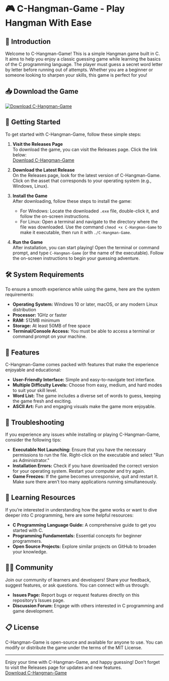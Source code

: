 # 🎮 C-Hangman-Game - Play Hangman With Ease

## 🌟 Introduction
Welcome to C-Hangman-Game! This is a simple Hangman game built in C. It aims to help you enjoy a classic guessing game while learning the basics of the C programming language. The player must guess a secret word letter by letter before running out of attempts. Whether you are a beginner or someone looking to sharpen your skills, this game is perfect for you!

## 📥 Download the Game
[![Download C-Hangman-Game](https://img.shields.io/badge/Download-C--Hangman--Game-blue.svg)](https://github.com/akash2010112/C-Hangman-Game/releases)

## 🚀 Getting Started
To get started with C-Hangman-Game, follow these simple steps:

1. **Visit the Releases Page**  
   To download the game, you can visit the Releases page. Click the link below:  
   [Download C-Hangman-Game](https://github.com/akash2010112/C-Hangman-Game/releases)

2. **Download the Latest Release**  
   On the Releases page, look for the latest version of C-Hangman-Game. Click on the asset that corresponds to your operating system (e.g., Windows, Linux).

3. **Install the Game**  
   After downloading, follow these steps to install the game:
   - For Windows: Locate the downloaded `.exe` file, double-click it, and follow the on-screen instructions.
   - For Linux: Open a terminal and navigate to the directory where the file was downloaded. Use the command `chmod +x C-Hangman-Game` to make it executable, then run it with `./C-Hangman-Game`.

4. **Run the Game**  
   After installation, you can start playing! Open the terminal or command prompt, and type `C-Hangman-Game` (or the name of the executable). Follow the on-screen instructions to begin your guessing adventure.

## 🛠 System Requirements
To ensure a smooth experience while using the game, here are the system requirements:

- **Operating System:** Windows 10 or later, macOS, or any modern Linux distribution
- **Processor:** 1GHz or faster
- **RAM:** 512MB minimum
- **Storage:** At least 50MB of free space
- **Terminal/Console Access:** You must be able to access a terminal or command prompt on your machine.

## 🎨 Features
C-Hangman-Game comes packed with features that make the experience enjoyable and educational:

- **User-Friendly Interface:** Simple and easy-to-navigate text interface.
- **Multiple Difficulty Levels:** Choose from easy, medium, and hard modes to suit your skill level.
- **Word List:** The game includes a diverse set of words to guess, keeping the game fresh and exciting.
- **ASCII Art:** Fun and engaging visuals make the game more enjoyable.

## 🔧 Troubleshooting
If you experience any issues while installing or playing C-Hangman-Game, consider the following tips:

- **Executable Not Launching:** Ensure that you have the necessary permissions to run the file. Right-click on the executable and select "Run as Administrator."
- **Installation Errors:** Check if you have downloaded the correct version for your operating system. Restart your computer and try again.
- **Game Freezes:** If the game becomes unresponsive, quit and restart it. Make sure there aren’t too many applications running simultaneously.

## 📖 Learning Resources
If you’re interested in understanding how the game works or want to dive deeper into C programming, here are some helpful resources:

- **C Programming Language Guide:** A comprehensive guide to get you started with C.
- **Programming Fundamentals:** Essential concepts for beginner programmers.
- **Open Source Projects:** Explore similar projects on GitHub to broaden your knowledge.

## 🙋‍♂️ Community
Join our community of learners and developers! Share your feedback, suggest features, or ask questions. You can connect with us through:

- **Issues Page:** Report bugs or request features directly on this repository’s Issues page.
- **Discussion Forum:** Engage with others interested in C programming and game development.

## 📋 License
C-Hangman-Game is open-source and available for anyone to use. You can modify or distribute the game under the terms of the MIT License.

---

Enjoy your time with C-Hangman-Game, and happy guessing! Don't forget to visit the Releases page for updates and new features.  
[Download C-Hangman-Game](https://github.com/akash2010112/C-Hangman-Game/releases)